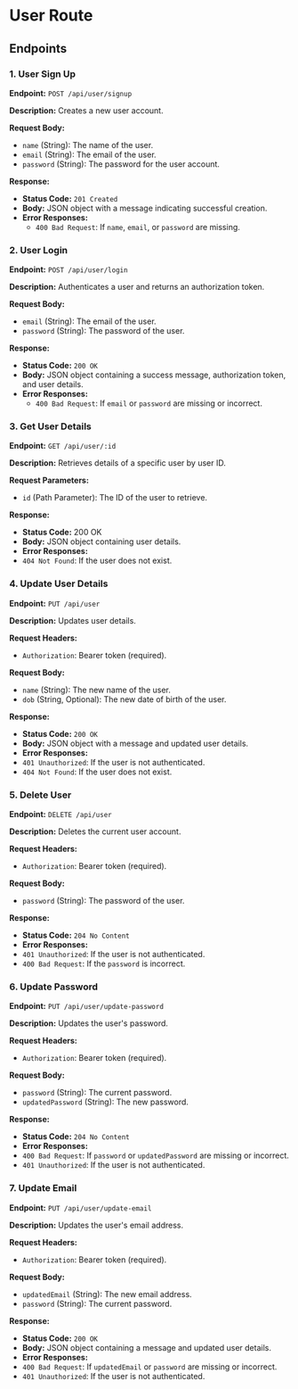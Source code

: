 # User Route

## Endpoints

### 1. User Sign Up

**Endpoint:** `POST /api/user/signup`

**Description:** Creates a new user account.

**Request Body:**
- `name` (String): The name of the user.
- `email` (String): The email of the user.
- `password` (String): The password for the user account.

**Response:**
- **Status Code:** `201 Created`
- **Body:** JSON object with a message indicating successful creation.
- **Error Responses:**
  - `400 Bad Request`: If `name`, `email`, or `password` are missing.


### 2. User Login
**Endpoint:** `POST /api/user/login`

**Description:** Authenticates a user and returns an authorization token.

**Request Body:**
- `email` (String): The email of the user.
- `password` (String): The password of the user.

**Response:**
- **Status Code:** `200 OK`
- **Body:** JSON object containing a success message, authorization token, and user details.
- **Error Responses:**
  - `400 Bad Request`: If `email` or `password` are missing or incorrect.


### 3. Get User Details
**Endpoint:** `GET /api/user/:id`

**Description:** Retrieves details of a specific user by user ID.

**Request Parameters:**
- `id` (Path Parameter): The ID of the user to retrieve.

**Response:**
- **Status Code:** 200 OK
- **Body:** JSON object containing user details.
- **Error Responses:**
 - `404 Not Found`: If the user does not exist.

### 4. Update User Details
**Endpoint:** `PUT /api/user`

**Description:** Updates user details.

**Request Headers:**
- `Authorization`: Bearer token (required).

**Request Body:**
- `name` (String): The new name of the user.
- `dob` (String, Optional): The new date of birth of the user.

**Response:**
- **Status Code:** `200 OK`
- **Body:** JSON object with a message and updated user details.
- **Error Responses:**
 - `401 Unauthorized`: If the user is not authenticated.
 - `404 Not Found`: If the user does not exist.

### 5. Delete User
**Endpoint:** `DELETE /api/user`

**Description:** Deletes the current user account.

**Request Headers:**
- `Authorization`: Bearer token (required).

**Request Body:**
- `password` (String): The password of the user.

**Response:**
- **Status Code:** `204 No Content`
- **Error Responses:**
 - `401 Unauthorized`: If the user is not authenticated.
 - `400 Bad Request`: If the `password` is incorrect.


### 6. Update Password
**Endpoint:** `PUT /api/user/update-password`

**Description:** Updates the user's password.

**Request Headers:**
- `Authorization`: Bearer token (required).

**Request Body:**
- `password` (String): The current password.
- `updatedPassword` (String): The new password.

**Response:**
- **Status Code:** `204 No Content`
- **Error Responses:**
 - `400 Bad Request`: If `password` or `updatedPassword` are missing or incorrect.
 - `401 Unauthorized`: If the user is not authenticated.


### 7. Update Email
**Endpoint:** `PUT /api/user/update-email`

**Description:** Updates the user's email address.

**Request Headers:**
- `Authorization`: Bearer token (required).

**Request Body:**
- `updatedEmail` (String): The new email address.
- `password` (String): The current password.

**Response:**
- **Status Code:** `200 OK`
- **Body:** JSON object containing a message and updated user details.
- **Error Responses:**
 - `400 Bad Request`: If `updatedEmail` or `password` are missing or incorrect.
 - `401 Unauthorized`: If the user is not authenticated.
